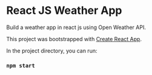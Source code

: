 # React JS Weather App

Build a weather app in react js using Open Weather API.


This project was bootstrapped with [Create React App](https://github.com/facebook/create-react-app).


In the project directory, you can run:

### `npm start`
